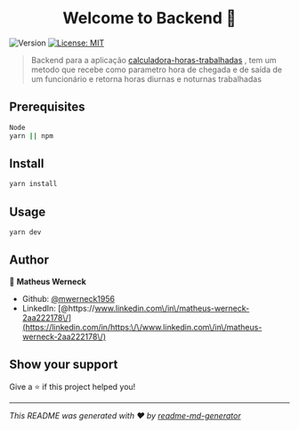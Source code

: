 <h1 align="center">Welcome to Backend 👋</h1>
<p>
  <img alt="Version" src="https://img.shields.io/badge/version-1.0.0-blue.svg?cacheSeconds=2592000" />
  <a href="#" target="_blank">
    <img alt="License: MIT" src="https://img.shields.io/badge/License-MIT-yellow.svg" />
  </a>
</p>


> Backend para a aplicação [calculadora-horas-trabalhadas](https://github.com/mwerneck1956/calculadora-horas-trabalho-frontend) , tem um metodo que recebe como parametro hora de chegada e de saída de um funcionário e retorna horas diurnas e noturnas trabalhadas

## Prerequisites

```sh
Node
yarn || npm
```


## Install

```sh
yarn install
```

## Usage

```sh
yarn dev
```

## Author

👤 **Matheus Werneck**

* Github: [@mwerneck1956](https://github.com/mwerneck1956)
* LinkedIn: [@https:\/\/www.linkedin.com\/in\/matheus-werneck-2aa222178\/](https://linkedin.com/in/https:\/\/www.linkedin.com\/in\/matheus-werneck-2aa222178\/)

## Show your support

Give a ⭐️ if this project helped you!

***
_This README was generated with ❤️ by [readme-md-generator](https://github.com/kefranabg/readme-md-generator)_
